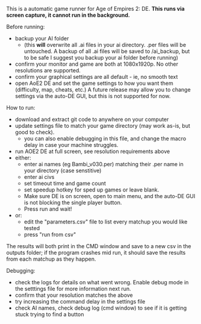 This is a automatic game runner for Age of Empires 2: DE. **This runs via screen capture, it cannot run in the background.**

Before running:
- backup your AI folder
  - (this **will** overwrite all .ai files in your ai directory. .per files will be untouched. A backup of all .ai files will be saved to /ai_backup, but to be safe I suggest you backup your ai folder before running)
- confirm your monitor and game are both at 1080x1920p. No other resolutions are supported.
- confirm your graphical settings are all default - ie, no smooth text
- open AoE2 DE and set the game settings to how you want them (difficulty, map, cheats, etc.) A future release may allow you to change settings via the auto-DE GUI, but this is not supported for now.

How to run:
- download and extract git code to anywhere on your computer
- update settings file to match your game directory (may work as-is, but good to check).
  - you can also enable debugging in this file, and change the macro delay in case your machine struggles.
- run AOE2 DE at full screen, see resolution requirements above
- either:
  - enter ai names (eg Bambi_v030.per) matching their .per name in your directory (case senstitive)
  - enter ai civs
  - set timeout time and game count
  - set speedup hotkey for sped up games or leave blank.
  - Make sure DE is on screen, open to main menu, and the auto-DE GUI is not blocking the single player button.
  - Press run and wait!
- or:
  - edit the "parameters.csv" file to list every matchup you would like tested
  - press "run from csv"

The results will both print in the CMD window and save to a new csv in the outputs folder; if the program crashes mid run, it should save the results from each matchup as they happen.

Debugging:
- check the logs for details on what went wrong. Enable debug mode in the setttings file for more information next run.
- confirm that your resolution matches the above
- try increasing the command delay in the settings file
- check AI names, check debug log (cmd window) to see if it is getting stuck trying to find a button
